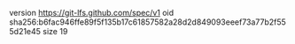 version https://git-lfs.github.com/spec/v1
oid sha256:b6fac946ffe89f5f135b17c61857582a28d2d849093eeef73a77b2f555d21e45
size 19
